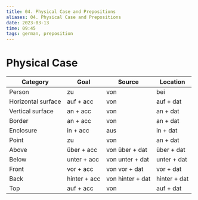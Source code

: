 ```yaml
---
title: 04. Physical Case and Prepositions
aliases: 04. Physical Case and Prepositions
date: 2023-03-13
time: 09:45
tags: german, preposition
---
```


# Physical Case
| Category           | Goal         | Source           | Location     |
| ------------------ | ------------ | ---------------- | ------------ |
| Person             | zu           | von              | bei          |
| Horizontal surface | auf + acc    | von              | auf + dat    |
| Vertical surface   | an + acc     | von              | an + dat     |
| Border             | an + acc     | von              | an + dat     |
| Enclosure          | in + acc     | aus              | in + dat     |
| Point              | zu           | von              | an + dat     |
| Above              | über + acc   | von über + dat   | über + dat   |
| Below              | unter + acc  | von unter + dat  | unter + dat  |
| Front              | vor + acc    | von vor + dat    | vor + dat    |
| Back               | hinter + acc | von hinter + dat | hinter + dat |
| Top                | auf + acc    | von              | auf + dat    |
